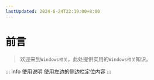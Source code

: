 ```yaml
---
lastUpdated: 2024-6-24T22:19:00+8:00
---
```


# 前言

> 欢迎来到```Windows相关```，此处提供实用的```Windows相关```知识。

::: info 使用说明
使用左边的侧边栏定位内容
:::